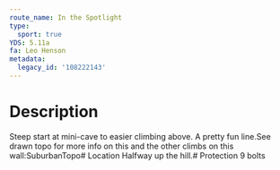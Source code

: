 ```yaml
---
route_name: In the Spotlight
type:
  sport: true
YDS: 5.11a
fa: Leo Henson
metadata:
  legacy_id: '108222143'
---
```

# Description
Steep start at mini-cave to easier climbing above.  A pretty fun line.See drawn topo for more info on this and the other climbs on this wall:SuburbanTopo# Location
Halfway up the hill.# Protection
9 bolts